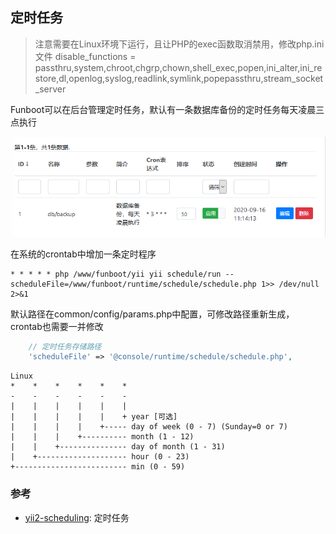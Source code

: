 定时任务
-----------

> 注意需要在Linux环境下运行，且让PHP的exec函数取消禁用，修改php.ini文件
> disable_functions = passthru,system,chroot,chgrp,chown,shell_exec,popen,ini_alter,ini_restore,dl,openlog,syslog,readlink,symlink,popepassthru,stream_socket_server


Funboot可以在后台管理定时任务，默认有一条数据库备份的定时任务每天凌晨三点执行

![](images/schedule-01.png)


在系统的crontab中增加一条定时程序

```
* * * * * php /www/funboot/yii yii schedule/run --scheduleFile=/www/funboot/runtime/schedule/schedule.php 1>> /dev/null 2>&1
```


默认路径在common/config/params.php中配置，可修改路径重新生成，crontab也需要一并修改
```php
    // 定时任务存储路径
    'scheduleFile' => '@console/runtime/schedule/schedule.php',
```


```
Linux
*    *    *    *    *    *
-    -    -    -    -    -
|    |    |    |    |    |
|    |    |    |    |    + year [可选]
|    |    |    |    +----- day of week (0 - 7) (Sunday=0 or 7)
|    |    |    +---------- month (1 - 12)
|    |    +--------------- day of month (1 - 31)
|    +-------------------- hour (0 - 23) 
+------------------------- min (0 - 59)
```


### 参考

- [yii2-scheduling](https://github.com/omnilight/yii2-scheduling): 定时任务
